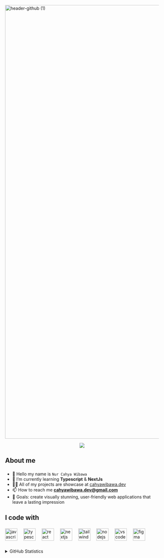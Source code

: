 
<img width="1420" alt="header-github (1)" src="https://github.com/cahyawibawa/cahyawibawa/assets/62229971/d6310370-137e-4301-a4a1-0849e55d72df">


<p align=center>
<p align='center'><img src='https://visitor-badge.laobi.icu/badge?page_id=cahyawibawa&left_color=blue&left_text=watchers&right_color=#0096c7'></p>
</p>


<!-- <p align="center">
<a href="https://github.com/DenverCoder1/readme-typing-svg"><img src="https://readme-typing-svg.herokuapp.com?lines=Informatics+Student;Junior+Front-End+Developer;Always%20learning%20new%20things&center=true&width=380&height=45"></a>
</p>-->


###

<h2 align="left">About me</h2>

###
- 👋 Hello my name is `Nur Cahya Wibawa`
- 🌱 I’m currently learning **Typescript** & **NextJs**
- 👨‍💻 All of my projects are showcase at [cahyawibawa.dev](https://cahyawibawa.dev/)
- 📫 How to reach me **cahyawibawa.dev@gmail.com**
- 🎯 Goals: create visually stunning, user-friendly web applications that leave a lasting impression

###

<h2 align="left">I code with</h2>

###

<div align="left">
    <img src="https://skillicons.dev/icons?i=javascript" height="40" alt="javascript logo"  />
  <img width="12" />
    <img src="https://skillicons.dev/icons?i=typescript" height="40" alt="typescript logo"  />
  <img width="12" />
    <img src="https://skillicons.dev/icons?i=react" height="40" alt="react logo"  />
  <img width="12" />
  <img src="https://skillicons.dev/icons?i=nextjs" height="40" alt="nextjs logo"  />
  <img width="12" />
  <img src="https://skillicons.dev/icons?i=tailwindcss" height="40" alt="tailwindcss logo"  />
  <img width="12" />
  <img src="https://skillicons.dev/icons?i=nodejs" height="40" alt="nodejs logo"  />
  <img width="12" />
   <img src="https://skillicons.dev/icons?i=vscode" height="40" alt="vscode logo"  />
  <img width="12" />
  <img src="https://skillicons.dev/icons?i=figma" height="40" alt="figma logo"  />
  <img width="12" />
</div>

###


<!--<a href="https://www.animatedimages.org/cat-lines-562.htm"><img src="https://www.animatedimages.org/data/media/562/animated-line-image-0134.gif" border="0" alt="animated-line-image-0134" /></a> -->
   
<details>
<summary>GitHub Statistics</summary>
<p><img align="left" src="https://github-readme-stats.vercel.app/api/top-langs?username=cahyawibawa&show_icons=true&locale=en&layout=compact&bg_color=151515&icon_color=bb2acf&text_color=daf7dc" alt="cahyawibawa" /></p>
</details>







<!-- <p><img align="center" src="https://github-readme-streak-stats.herokuapp.com/?user=cahyawibawa&" alt="cahyawibawa" /></p> -->

<!---
cahyawibawa/cahyawibawa is a ✨ special ✨ repository because its `README.md` (this file) appears on your GitHub profile.
You can click the Preview link to take a look at your changes.
--->
